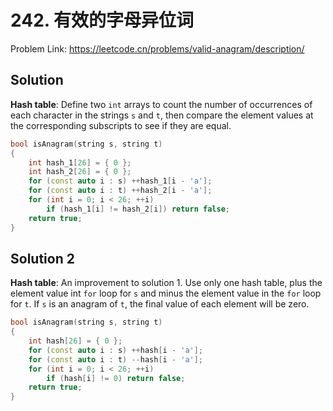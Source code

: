 # 242. 有效的字母异位词

Problem Link: https://leetcode.cn/problems/valid-anagram/description/

## Solution
**Hash table**: Define two `int` arrays to count the number of occurrences of each character in the strings `s` and `t`, then compare the element values at the corresponding subscripts to see if they are equal.

```cpp
bool isAnagram(string s, string t)
{
    int hash_1[26] = { 0 };
    int hash_2[26] = { 0 };
    for (const auto i : s) ++hash_1[i - 'a'];
    for (const auto i : t) ++hash_2[i - 'a'];
    for (int i = 0; i < 26; ++i)
        if (hash_1[i] != hash_2[i]) return false;
    return true;
}
```

## Solution 2
**Hash table**: An improvement to solution 1. Use only one hash table, plus the element value int `for` loop for `s` and minus the element value in the `for` loop for `t`. If `s` is an anagram of `t`, the final value of each element will be zero.

```cpp
bool isAnagram(string s, string t)
{
    int hash[26] = { 0 };
    for (const auto i : s) ++hash[i - 'a'];
    for (const auto i : t) --hash[i - 'a'];
    for (int i = 0; i < 26; ++i)
        if (hash[i] != 0) return false;
    return true;
}
```
